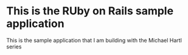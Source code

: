 # This is the RUby on Rails sample application

This is the sample application that I am building with the Michael Hartl series
